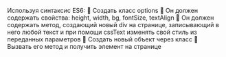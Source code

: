 Используя синтаксис ES6:
 Создать класс options
 Он должен содержать свойства: height, width, bg, fontSize, textAlign
 Он должен содержать метод, создающий новый div на странице,
записывающий в него любой текст и при помощи cssText изменять
свой стиль из переданных параметров
 Создать новый объект через класс
 Вызвать его метод и получить элемент на странице